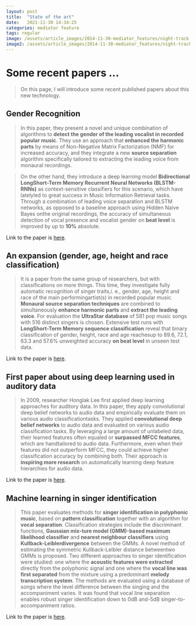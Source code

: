 ```yaml
---
layout: post
title:  "State of the art"
date:   2021-11-30 14:34:25
categories: mediator feature
tags: regular
image: /assets/article_images/2014-11-30-mediator_features/night-track.JPG
image2: /assets/article_images/2014-11-30-mediator_features/night-track-mobile.JPG
---
```


<script src="https://cdn.mathjax.org/mathjax/latest/MathJax.js?config=TeX-AMS-MML_HTMLorMML" type="text/javascript"></script>
<script type="text/x-mathjax-config">
    MathJax.Hub.Config({
        tex2jax: {
            skipTags: ['script', 'noscript', 'style', 'textarea', 'pre'],
            displayMath: [['$$','$$']],
            inlineMath: [['$','$']],
        },
    });
</script>

# Some recent papers ...

>On this page, I will introduce some recent published papers about this new technology.

## Gender Recognition

>In this paper, they present a novel and unique combination of algorithms to **detect the gender of the leading vocalist in recorded popular music**. They use an approach that **enhanced the harmonic parts** by means of Non-Negative Matrix Factorization (NMF) for increased accuracy, and they integrate a new **source separation** algorithm specifically tailored to extracting the leading voice from monaural recordings. 


>On the other hand, they introduce a deep learning model **Bidirectional LongShort-Term Memory Recurrent Neural Networks (BLSTM-RNNs)** as context-sensitive classifiers for this scenario, which have latelyled to great success in Music Information Retrieval tasks. Through a combination of leading voice separation and BLSTM networks, as opposed to a baseline approach using Hidden Naive Bayes onthe original recordings, the accuracy of simultaneous detection of vocal presence and vocalist gender on **beat level** is improved by up to **10%** absolute. 

Link to the paper is [here]({{site.baseurl}}/assets/papers/gender.pdf).

## An expansion (gender, age, height and race classification)

>It is a paper from the same group of researchers, but with classifications on more things. This time, they investigate fully automatic recognition of singer traits,i. e., gender, age, height and race of the main performingartist(s) in recorded popular music.  **Monaural source separation techniques** are combined to simultaneously **enhance harmonic  parts**  and  **extract  the  leading  voice**.   For  evaluation the **UltraStar database** of 581 pop music songs with 516 distinct singers is chosen. Extensive test runs with **LongShort-Term Memory sequence classification** reveal that binary classification of gender, height, race and age reachesup to 89.6, 72.1, 63.3 and 57.6% unweighted accuracy **on beat level** in unseen test data.

Link to the paper is [here]({{site.baseurl}}/assets/papers/weninger.pdf).



## First paper about using deep learning used in auditory data

>In 2009, researcher Honglak Lee first applied deep learning approaches for auditory data.  In this paper, they apply convolutional deep belief networks to audio data and empirically evaluate them on various audio classificationtasks. They applied **convolutional deep belief networks** to audio data and evaluated on various audio classification tasks. By leveraging a large amount of unlabeled data, their learned features often equaled or **surpassed MFCC features**,  which are handtailored to audio data. Furthermore, even when their features did not outperform MFCC, they could achieve higher classification accuracy by combining both. Their approach is **inspiring more research** on automatically learning deep feature hierarchies for audio data.


Link to the paper is [here]({{site.baseurl}}/assets/papers/ng.pdf).

## Machine learning in singer identification

>This paper evaluates methods for **singer identification in polyphonic music**, based on **pattern classification** together with an algorithm for **vocal separation**. Classification strategies include the discriminant functions, **Gaussian mix-ture model (GMM)-based maximum likelihood classifier** and **nearest neighbour classifiers** using **Kullback-Leiblerdivergence** between the GMMs. A novel method of estimating the symmetric Kullback-Leibler distance betweentwo GMMs is proposed. Two different approaches to singer identification were studied:  one where the **acoustic features were extracted** directly from the polyphonic signal and one where the **vocal line was first separated** from the mixture  using  a  predominant  **melody  transcription system**. The methods are evaluated using a database of songs where the level difference between the singing and the accompaniment varies.  It was found that vocal line separation enables robust singer identification down to 0dB and-5dB singer-to-accompaniment ratios.

Link to the paper is [here]({{site.baseurl}}/assets/papers/mesaros.pdf).

<!-- # Mediator Formats and CSS features

Examples for different formats and css features

#Header Formats
#Header1
##Header2

#Blockquotes
>Lorem ipsum dolor sit amet, consetetur sadipscing elitr, sed diam nonumy eirmod tempor invidunt ut labore et dolore magna aliquyam erat, sed diam voluptua. At vero eos et accusam et justo duo dolores et ea rebum. Stet clita kasd gubergren, no sea takimata sanctus

#Lists
##orderd lists
1. one
2. two
3. three

##unorderd lists
- Apple
- Banana
- Plum

#Links
This is an [example link](http://example.com/ "With a Title").

#Combinations
>Lorem ipsum dolor sit amet, consetetur sadipscing elitr, sed diam nonumy eirmod tempor invidunt ut labore et dolore magna aliquyam erat, sed diam voluptua. At vero eos et accusam et justo duo dolores et ea rebum. Stet clita kasd gubergren, no sea takimata sanctus
>
> - Apple
> - Banana
> - Plum -->
